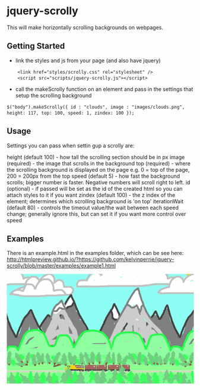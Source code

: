 # jquery-scrolly

This will make horizontally scrolling backgrounds on webpages.

## Getting Started

* link the styles and js from your page (and also have jquery)
```
    <link href="styles/scrolly.css" rel="stylesheet" />
    <script src="scripts/jquery-scrolly.js"></script>
```

* call the makeScrolly function on an element and pass in the settings that setup the scrolling background
```
$("body").makeScrolly({ id : "clouds", image : "images/clouds.png", height: 117, top: 100, speed: 1, zindex: 100 });
```

## Usage

Settings you can pass when settin gup a scrolly are:

height (default 100) - how tall the scrolling section should be in px
image (required) - the image that scrolls in the background
top (required) - where the scrolling background is displayed on the page e.g. 0 = top of the page, 200 = 200px from the top
speed (default 5) - how fast the background scrolls; bigger number is faster. Negative numbers will scroll right to left.
id (optional) - if passed will be set as the id of the created html so you can attach styles to it if you want
zindex (default 100) - the z index of the element; determines which scrolling background is 'on top'
iterationWait (default 80) - controls the timeout value/the wait between each speed change; generally ignore this, but can set it if you want more control over speed

## Examples

There is an example.html in the examples folder, which can be see here: http://htmlpreview.github.io/?https://github.com/kelvinperrie/jquery-scrolly/blob/master/examples/example1.html

![Example 1](examples/example1.gif?raw=true "Toot toot")
